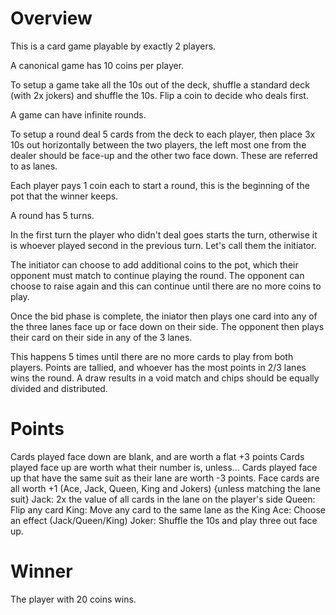 # Overview

This is a card game playable by exactly 2 players. 

A canonical game has 10 coins per player. 

To setup a game take all the 10s out of the deck, shuffle a standard deck (with 2x jokers) and shuffle the 10s. Flip a coin to decide who deals first.

A game can have infinite rounds.

To setup a round deal 5 cards from the deck to each player, then place 3x 10s out horizontally between the two players, the left most one from the dealer should be face-up and the other two face down. These are referred to as lanes.

Each player pays 1 coin each to start a round, this is the beginning of the pot that the winner keeps. 

A round has 5 turns.

In the first turn the player who didn't deal goes starts the turn, otherwise it is whoever played second in the previous turn. Let's call them the initiator.

The initiator can choose to add additional coins to the pot, which their opponent must match to continue playing the round. The opponent can choose to raise again and this can continue until there are no more coins to play.

Once the bid phase is complete, the iniator then plays one card into any of the three lanes face up or face down on their side. The opponent then plays their card on their side in any of the 3 lanes. 

This happens 5 times until there are no more cards to play from both players. Points are tallied, and whoever has the most points in 2/3 lanes wins the round. A draw results in a void match and chips should be equally divided and distributed.

# Points

Cards played face down are blank, and are worth a flat +3 points
Cards played face up are worth what their number is, unless...
Cards played face up that have the same suit as their lane are worth -3 points.
Face cards are all worth +1 (Ace, Jack, Queen, King and Jokers) {unless matching the lane suit}
Jack: 2x the value of all cards in the lane on the player's side
Queen: Flip any card
King: Move any card to the same lane as the King
Ace: Choose an effect (Jack/Queen/King)
Joker: Shuffle the 10s and play three out face up.

# Winner

The player with 20 coins wins.
